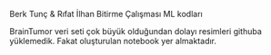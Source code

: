 Berk Tunç & Rıfat İlhan Bitirme Çalışması ML kodları

BrainTumor veri seti çok büyük olduğundan dolayı resimleri githuba yüklemedik. Fakat oluşturulan notebook yer almaktadır.
